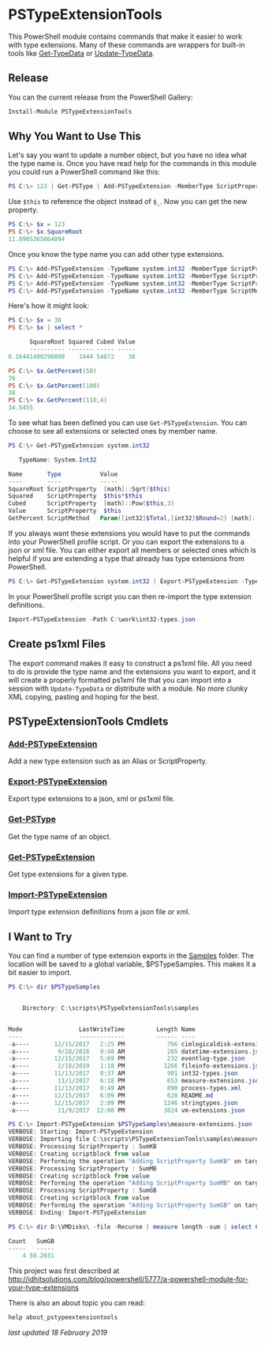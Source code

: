 # PSTypeExtensionTools

This PowerShell module contains commands that make it easier to work with type extensions. Many of these commands are wrappers for built-in tools like [Get-TypeData](http://go.microsoft.com/fwlink/?LinkId=821805) or [Update-TypeData](http://go.microsoft.com/fwlink/?LinkId=821871).

## Release

You can the current release from the PowerShell Gallery:

```powershell
Install-Module PSTypeExtensionTools
```

## Why You Want to Use This

Let's say you want to update a number object, but you have no idea what the type name is. Once you have read help for the commands in this module you could run a PowerShell command like this:

```powershell
PS C:\> 123 | Get-PSType | Add-PSTypeExtension -MemberType ScriptProperty -MemberName SquareRoot -Value { [math]::Sqrt($this)}
```

Use `$this` to reference the object instead of `$_`.  Now you can get the new property.

```powershell
PS C:\> $x = 123
PS C:\> $x.SquareRoot
11.0905365064094
```

Once you know the type name you can add other type extensions.

```powershell
PS C:\> Add-PSTypeExtension -TypeName system.int32 -MemberType ScriptProperty -MemberName Squared -value { $this*$this}
PS C:\> Add-PSTypeExtension -TypeName system.int32 -MemberType ScriptProperty -MemberName Cubed -value { [math]::Pow($this,3)}
PS C:\> Add-PSTypeExtension -TypeName system.int32 -MemberType ScriptProperty -MemberName Value -value { $this}
PS C:\> Add-PSTypeExtension -TypeName system.int32 -MemberType ScriptMethod -MemberName GetPercent -value {Param([int32]$Total,[int32]$Round=2) [math]::Round(($this/$total)*100,$round)}

```

Here's how it might look:

```powershell
PS C:\> $x = 38
PS C:\> $x | select *

      SquareRoot Squared Cubed Value
      ---------- ------- ----- -----
6.16441400296898    1444 54872    38

PS C:\> $x.GetPercent(50)
76
PS C:\> $x.GetPercent(100)
38
PS C:\> $x.GetPercent(110,4)
34.5455
```

To see what has been defined you can use `Get-PSTypeExtension`. You can choose to see all extensions or selected ones by member name.

```powershell
PS C:\> Get-PSTypeExtension system.int32

   TypeName: System.Int32

Name       Type           Value
----       ----           -----
SquareRoot ScriptProperty  [math]::Sqrt($this)
Squared    ScriptProperty  $this*$this
Cubed      ScriptProperty  [math]::Pow($this,3)
Value      ScriptProperty  $this
GetPercent ScriptMethod   Param([int32]$Total,[int32]$Round=2) [math]::Round(($this/$total)*100,$round)
```

If you always want these extensions you would have to put the commands into your PowerShell profile script. Or you can export the extensions to a json or xml file. You can either export all members or selected ones which is helpful if you are extending a type that already has type extensions from PowerShell.

```powershell
PS C:\> Get-PSTypeExtension system.int32 | Export-PSTypeExtension -TypeName system.int32 -Path c:\work\int32-types.json
```

In your PowerShell profile script you can then re-import the type extension definitions.

```powershell
Import-PSTypeExtension -Path C:\work\int32-types.json
```

## Create ps1xml Files

The export command makes it easy to construct a ps1xml file. All you need to do is provide the type name and the extensions you want to export, and it will create a properly formatted ps1xml file that you can import  into a session with `Update-TypeData` or distribute with a module. No more clunky XML copying, pasting and hoping for the best.


## PSTypeExtensionTools Cmdlets

### [Add-PSTypeExtension](/docs/Add-PSTypeExtension.md)

Add a new type extension such as an Alias or ScriptProperty.

### [Export-PSTypeExtension](/docs/Export-PSTypeExtension.md)

Export type extensions to a json, xml or ps1xml file.

### [Get-PSType](/docs/Get-PSType.md)

Get the type name of an object.

### [Get-PSTypeExtension](/docs/Get-PSTypeExtension.md)

Get type extensions for a given type.

### [Import-PSTypeExtension](/docs/Import-PSTypeExtension.md)

Import type extension definitions from a json file or xml.

## I Want to Try

You can find a number of type extension exports in the [Samples](./samples) folder. The location will be saved to a global variable, $PSTypeSamples. This makes it a bit easier to import.

```powershell
PS C:\> dir $PSTypeSamples


    Directory: C:\scripts\PSTypeExtensionTools\samples


Mode                LastWriteTime         Length Name
----                -------------         ------ ----
-a----       12/15/2017   2:25 PM            766 cimlogicaldisk-extensions.json
-a----        9/28/2018   9:48 AM            265 datetime-extensions.json
-a----       12/15/2017   5:09 PM            232 eventlog-type.json
-a----        2/18/2019   1:18 PM           1266 fileinfo-extensions.json
-a----       11/13/2017   8:37 AM            901 int32-types.json
-a----        11/1/2017   6:18 PM            653 measure-extensions.json
-a----       11/13/2017   8:49 AM            890 process-types.xml
-a----       12/15/2017   6:09 PM            628 README.md
-a----       12/15/2017   2:09 PM           1246 stringtypes.json
-a----        11/9/2017  12:08 PM           3024 vm-extensions.json

PS C:\> Import-PSTypeExtension $PSTypeSamples\measure-extensions.json -Verbose
VERBOSE: Starting: Import-PSTypeExtension
VERBOSE: Importing file C:\scripts\PSTypeExtensionTools\samples\measure-extensions.json
VERBOSE: Processing ScriptProperty : SumKB
VERBOSE: Creating scriptblock from value
VERBOSE: Performing the operation "Adding ScriptProperty SumKB" on target "Microsoft.PowerShell.Commands.GenericMeasureInfo".
VERBOSE: Processing ScriptProperty : SumMB
VERBOSE: Creating scriptblock from value
VERBOSE: Performing the operation "Adding ScriptProperty SumMB" on target "Microsoft.PowerShell.Commands.GenericMeasureInfo".
VERBOSE: Processing ScriptProperty : SumGB
VERBOSE: Creating scriptblock from value
VERBOSE: Performing the operation "Adding ScriptProperty SumGB" on target "Microsoft.PowerShell.Commands.GenericMeasureInfo".
VERBOSE: Ending: Import-PSTypeExtension

PS C:\> dir D:\VMDisks\ -file -Recurse | measure length -sum | select Count,SumGB

Count   SumGB
-----   -----
    4 50.2031
```

This project was first described at http://jdhitsolutions.com/blog/powershell/5777/a-powershell-module-for-your-type-extensions

There is also an about topic you can read:

```powershell
help about_pstypeextensiontools
```

*last updated 18 February 2019*
